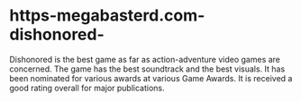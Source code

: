 # https-megabasterd.com-dishonored-
Dishonored is the best game as far as action-adventure video games are concerned. The game has the best soundtrack and the best visuals. It has been nominated for various awards at various Game Awards. It is received a good rating overall for major publications.
